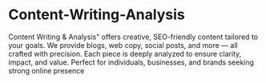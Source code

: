 # Content-Writing-Analysis
Content Writing &amp; Analysis" offers creative, SEO-friendly content tailored to your goals.   We provide blogs, web copy, social posts, and more — all crafted with precision.   Each piece is deeply analyzed to ensure clarity, impact, and value.   Perfect for individuals, businesses, and brands seeking strong online presence
